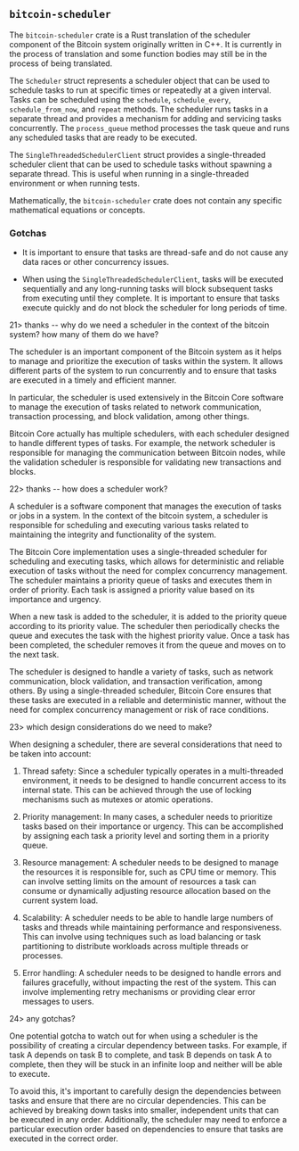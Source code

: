 ## `bitcoin-scheduler`

The `bitcoin-scheduler` crate is a Rust
translation of the scheduler component of the
Bitcoin system originally written in C++. It is
currently in the process of translation and some
function bodies may still be in the process of
being translated.

The `Scheduler` struct represents a scheduler
object that can be used to schedule tasks to run
at specific times or repeatedly at a given
interval. Tasks can be scheduled using the
`schedule`, `schedule_every`, `schedule_from_now`,
and `repeat` methods. The scheduler runs tasks in
a separate thread and provides a mechanism for
adding and servicing tasks concurrently. The
`process_queue` method processes the task queue
and runs any scheduled tasks that are ready to be
executed.

The `SingleThreadedSchedulerClient` struct
provides a single-threaded scheduler client that
can be used to schedule tasks without spawning
a separate thread. This is useful when running in
a single-threaded environment or when running
tests.

Mathematically, the `bitcoin-scheduler` crate does
not contain any specific mathematical equations or
concepts.

### Gotchas

- It is important to ensure that tasks are
  thread-safe and do not cause any data races or
  other concurrency issues.

- When using the `SingleThreadedSchedulerClient`,
  tasks will be executed sequentially and any
  long-running tasks will block subsequent tasks
  from executing until they complete. It is
  important to ensure that tasks execute quickly
  and do not block the scheduler for long periods
  of time.

21> thanks -- why do we need a scheduler in the
context of the bitcoin system? how many of them do
we have?

The scheduler is an important component of the
Bitcoin system as it helps to manage and
prioritize the execution of tasks within the
system. It allows different parts of the system to
run concurrently and to ensure that tasks are
executed in a timely and efficient manner.

In particular, the scheduler is used extensively
in the Bitcoin Core software to manage the
execution of tasks related to network
communication, transaction processing, and block
validation, among other things.

Bitcoin Core actually has multiple schedulers,
with each scheduler designed to handle different
types of tasks. For example, the network scheduler
is responsible for managing the communication
between Bitcoin nodes, while the validation
scheduler is responsible for validating new
transactions and blocks.

22> thanks -- how does a scheduler work?

A scheduler is a software component that manages
the execution of tasks or jobs in a system. In the
context of the bitcoin system, a scheduler is
responsible for scheduling and executing various
tasks related to maintaining the integrity and
functionality of the system.

The Bitcoin Core implementation uses
a single-threaded scheduler for scheduling and
executing tasks, which allows for deterministic
and reliable execution of tasks without the need
for complex concurrency management. The scheduler
maintains a priority queue of tasks and executes
them in order of priority. Each task is assigned
a priority value based on its importance and
urgency.

When a new task is added to the scheduler, it is
added to the priority queue according to its
priority value. The scheduler then periodically
checks the queue and executes the task with the
highest priority value. Once a task has been
completed, the scheduler removes it from the queue
and moves on to the next task.

The scheduler is designed to handle a variety of
tasks, such as network communication, block
validation, and transaction verification, among
others. By using a single-threaded scheduler,
Bitcoin Core ensures that these tasks are executed
in a reliable and deterministic manner, without
the need for complex concurrency management or
risk of race conditions.

23> which design considerations do we need to
make?

When designing a scheduler, there are several
considerations that need to be taken into account:

1. Thread safety: Since a scheduler typically
   operates in a multi-threaded environment, it
   needs to be designed to handle concurrent
   access to its internal state. This can be
   achieved through the use of locking mechanisms
   such as mutexes or atomic operations.

2. Priority management: In many cases, a scheduler
   needs to prioritize tasks based on their
   importance or urgency. This can be accomplished
   by assigning each task a priority level and
   sorting them in a priority queue.

3. Resource management: A scheduler needs to be
   designed to manage the resources it is
   responsible for, such as CPU time or
   memory. This can involve setting limits on the
   amount of resources a task can consume or
   dynamically adjusting resource allocation based
   on the current system load.

4. Scalability: A scheduler needs to be able to
   handle large numbers of tasks and threads while
   maintaining performance and
   responsiveness. This can involve using
   techniques such as load balancing or task
   partitioning to distribute workloads across
   multiple threads or processes.

5. Error handling: A scheduler needs to be
   designed to handle errors and failures
   gracefully, without impacting the rest of the
   system. This can involve implementing retry
   mechanisms or providing clear error messages to
   users.

24> any gotchas?

One potential gotcha to watch out for when using
a scheduler is the possibility of creating
a circular dependency between tasks. For example,
if task A depends on task B to complete, and task
B depends on task A to complete, then they will be
stuck in an infinite loop and neither will be able
to execute.

To avoid this, it's important to carefully design
the dependencies between tasks and ensure that
there are no circular dependencies. This can be
achieved by breaking down tasks into smaller,
independent units that can be executed in any
order. Additionally, the scheduler may need to
enforce a particular execution order based on
dependencies to ensure that tasks are executed in
the correct order.
